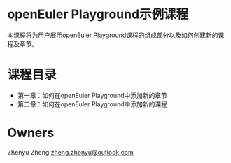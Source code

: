 # openEuler Playground示例课程
本课程将为用户展示openEuler Playground课程的组成部分以及如何创建新的课程及章节。

# 课程目录
  - 第一章：如何在openEuler Playground中添加新的章节
  - 第二章：如何在openEuler Playground中添加新的课程

# Owners
Zhenyu Zheng <zheng.zhenyu@outlook.com>
